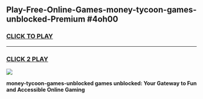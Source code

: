 
## Play-Free-Online-Games-money-tycoon-games-unblocked-Premium #4oh00
<h3>
<a href="https://premium.freeplayer.one?title=money-tycoon-games-unblocked&ref=8M">CLICK TO PLAY</a></h3>
<hr>

<h3>
<a href="https://premium.freeplayer.one?title=money-tycoon-games-unblocked&ref=8M">CLICK 2 PLAY</a>
  
</h3>

<a href="https://premium.freeplayer.one?title=money-tycoon-games-unblocked&ref=8M"><img src="https://clearcache.store/games.png"></a>


**money-tycoon-games-unblocked games unblocked: Your Gateway to Fun and Accessible Online Gaming**

